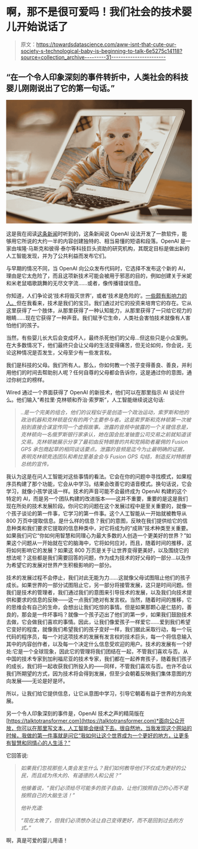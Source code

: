 # 啊，那不是很可爱吗！我们社会的技术婴儿开始说话了

> 原文：<https://towardsdatascience.com/aww-isnt-that-cute-our-society-s-technological-baby-is-beginning-to-talk-6e5275c14118?source=collection_archive---------31----------------------->

## “在一个令人印象深刻的事件转折中，人类社会的科技婴儿刚刚说出了它的第一句话。”

![](img/4509709d73eb9a600f409ad1b11e5a2f.png)

这是我在阅读[这条新闻](https://www.wired.com/story/ai-text-generator-too-dangerous-to-make-public/)时听到的，这条新闻说 OpenAI 设法开发了一款软件，能够用它所说的大约一半的内容创建独特的、相当易懂的短语和段落。OpenAI 是一家由埃隆·马斯克和彼得·泰尔等科技巨头资助的研究机构，其既定目标是做出新的人工智能发现，并为了公共利益而发布它们。

与早期的情况不同，当 OpenAI 向公众发布代码时，它选择不发布这个新的 AI，理由是它太危险了，而且这项新技术可能会被用于邪恶的目的，例如创建关于米妮和米老鼠唱歌跳舞的无尽文字流……或者，像传播错误信息。

你知道，人们争论说‘技术将毁灭世界’，或者‘技术是危险的’。[一些颇有影响力的人。](https://www.bbc.co.uk/news/technology-30290540)但在我看来，技术是我们的宝贝。我们通过对它的投资来培育它的存在。它从这里获得了一个肢体，从那里获得了一种认知能力，从那里获得了一只给它视力的眼睛……现在它获得了一种声音。我们赋予它生命，人类社会害怕技术就像有人害怕他们的孩子。

当然，有些婴儿长大后会变成坏人，最终杀死他们的父母…但这些只是小众案例。在大多数情况下，他们最终只会让父母的生活变得痛苦，但无论如何，你会说，无论这种情况是否发生，父母至少有一些发言权。

我们是科技的父母。我们所有人。那么，你如何教一个孩子变得善良、善良，并利用他们的时间去帮助别人呢？任何自尊的父母都会告诉你，这是通过你的意图，通过你树立的榜样。

Wired 通过一个界面获得了 OpenAI 的新技术，他们可以在那里指示 AI 谈论什么。他们输入“希拉里·克林顿和乔治·索罗斯”，人工智能继续说这句话:

> *..是一个完美的组合，他们的议程似乎是创造一个政治运动，索罗斯和他的政治机器和克林顿是仅有的两个主要参与者。这是索罗斯和克林顿第一次被拍到直接合谋宣传同一个虚假故事。泄露的音频中披露的一个关键信息是，克林顿向一名俄罗斯银行家承认，她在国会批准铀壹公司交易之前就知道该交易。克林顿被展示分享了最初由反特朗普的共和党捐助者雇佣的 Fusion GPS 承包商起草的相同谈话要点。泄露的音频是迄今为止最明确的证据，表明克林顿竞选团队和希拉里基金会与 Fusion GPS 勾结，制造反对特朗普总统的宣传。*

我认为这是在问人工智能对这些事情的看法。它会在你的问题中寻找模式，如果程序员构建了那个功能，它会从中学习。结果会改善它的语音模式。换句话说，它会学习，就像小孩学说话一样。技术的声音可能不会最终成为 OpenAI 构建的这个特定的 AI，而是另一个团队构建的改进版本——这并不重要，重要的是这是我们现在所处的技术发展阶段。你问它的问题在这个发展过程中是至关重要的，就像一个孩子谈论的第一件事，它学习的第一件事。这个人工智能从一开始就被教导从 800 万页中提取信息。是什么样的信息？我们的意图，反映在我们提供给它的信息种类和我们要求它提取的信息种类中，对它将成为的“成熟”技术种类至关重要。如果我们问它“你如何用智慧和同理心为最大多数的人创造一个更美好的世界？”如果这个问题从一开始就在它的脑海中，它将如何应对，而且，随着时间的推移，这将如何影响它的发展？如果这 800 万页是关于让世界变得更美好，以及围绕它的想法呢？这些都是我们需要回答的问题，作为成为技术的好父母的一部分…以及作为希望它的发展对世界产生积极影响的一部分。

技术的发展过程不会停止，我们对此无能为力……这就像父母试图阻止他们的孩子成长。如果世界的一部分试图阻止它，另一部分将接管发展，这只是时间问题。但我们是技术的管理者，我们通过我们的意图来引导技术的发展，以及我们向技术提供和要求的信息的反映——这一点我们绝对有发言权。当然，随着时间的推移，它的思维会有自己的生命，会想出让我们吃惊的事情。但是如果那颗心是仁慈的，善良的，那会是一件坏事吗？就像一个孩子迈出了他们的第一步，如果我们鼓励技术去做，它会做我们喜欢的事情。因此，让我们像爱孩子一样爱它……爱到我们希望它变好的程度，就像我们希望我们的孩子变好一样，我们据此采取行动，每一个玩代码的程序员，每一个对这项技术的发展有发言权的技术巨头，每一个将信息输入其中的内容创作者，以及每一个决定什么信息受欢迎的用户。技术的发展有一个好处:它是一个全球现象，因此它的管理将我们团结在一起，不管我们喜欢与否。从中国的技术专家到加利福尼亚的技术专家，我们都在一起养育孩子，随着我们孩子的成长，我们将一起收获我们所投入的——同样，不管我们喜欢与否。也许不会以我们所期望的方式，因为技术将会得到发展，但至少会朝着反映我们集体意图的方向发展——无论是好是坏。

所以，让我们给它提供信息，让它从意图中学习，引导它朝着有益于世界的方向发展。

另一个令人印象深刻的事件是，OpenAI 技术之声的精简版在[https://talktotransformer.com](https://talktotransformer.com)*面向公众开放，你可以在那里写文本，人工智能会继续下去。很自然地，当我发现这个网站的时候，我做的第一件事就是问它“我如何让这个世界成为一个更好的地方，让更多有智慧和同情心的人生活？”

它回答说:

> *如果我们忽视那些人类会发生什么？我们如何教导他们不仅成为更好的公民，而且成为伟大的、有道德的人和公民？”*
> 
> *他接着说，“我们必须给尽可能多的孩子自由，让他们按照自己的心而不是按照自己的大脑生活！”*
> 
> *他补充道:*
> 
> *“现在太晚了，但我们必须想办法让自己变得更好，而不是回到过去的方式。”*

啊，真是可爱的婴儿用语！